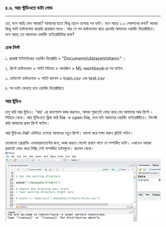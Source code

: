 ### ৪.৬. আর স্টুডিওতে ডাটা লোড

---

তো, বসে আছি কেন আমরা? আমাদের হাতে কিন্তু ছেলে এসেছে সব ডাটা। মনে আছে ৩.৩ সেকশনের কথা? আমরা কিন্তু সবই ডাউনলোড করেছি প্রয়োজন মতো। আর সে সব ডাউনলোড করে রেখেছি আমাদের ওয়ার্কিং ডিরেক্টরিতে। মনে আছে তো আমাদের ওয়ার্কিং ডাইরেক্টরিটার কথা?

### চেক লিস্ট

১. প্রজেক্ট টাইটানিকের ওয়ার্কিং ডিরেক্টরি = "Documents\datasets\titanic" ।

২. স্ক্রিপ্ট ডাউনলোড = সাইট গিটহাব &gt; আনজিপ &gt; ML-workbookএর সব ফাইল

৩. ডাটাসেট ডাউনলোড = সাইট ক্যাগল = train.csv এবং test.csv

৪. সব ডাটা ফেলতে হবে ওয়ার্কিং ডিরেক্টরিতে

### আর ষ্টুডিও

চালু করি আর ষ্টুডিও। ‘আর’ এর কনসোলে কাজ করলেও, আমরা শুরুতেই লোড করে নেব আমাদের আর স্ক্রিপ্ট - গিটহাব থেকে। আর স্টুডিওতে ক্লিক করি file → open file, চলে যাই আমাদের ওয়ার্কিং ডাইরেক্টরীতে। সিলেক্ট করি আমাদের প্রথম স্ক্রিপ্ট ফাইল।

আর ষ্টুডিওর টেক্সট এডিটরে এসেছে আমাদের নতুন স্ক্রিপ্ট। ভালো করে লক্ষ্য করুন প্রতিটা লাইন।

যেকোনো প্রোগ্রামিং এনভায়রনমেন্টের জন্য, কাজ করতে গেলেই প্রথমে লাগে সে সম্পর্কিত ডাটা। এখানেও আমরা প্রথমেই লোড করে নিচ্ছি সেই সম্পর্কিত ডাটাগুলো। ক্যাগল থেকে।![](/assets/load.png)

